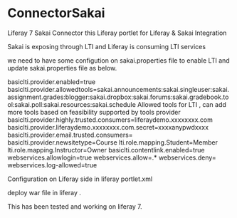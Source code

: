 # ConnectorSakai
Liferay 7 Sakai Connector
this Liferay portlet for Liferay & Sakai Integration

Sakai is exposing through LTI and Liferay is consuming LTI services

we need to have some configution on sakai.properties file to enable LTI and update sakai.properties file as below.

basiclti.provider.enabled=true
basiclti.provider.allowedtools=sakai.announcements:sakai.singleuser:sakai.assignment.grades:blogger:sakai.dropbox:sakai.forums:sakai.gradebook.tool:sakai.poll:sakai.resources:sakai.schedule	Allowed tools for LTI , can add more tools based on feasibility supported by tools provider
basiclti.provider.highly.trusted.consumers=liferaydemo.xxxxxxxx.com
basiclti.provider.liferaydemo.xxxxxxxx.com.secret=xxxxanypwdxxxx 
basiclti.provider.email.trusted.consumers=
basiclti.provider.newsitetype=Course
lti.role.mapping.Student=Member
lti.role.mapping.Instructor=Owner
basiclti.contentlink.enabled=true
webservices.allowlogin=true
webservices.allow=.*
webservices.deny=
webservices.log-allowed=true

Configuration on Liferay side in liferay portlet.xml



deploy war file in liferay .

This has been tested and working on liferay 7.
